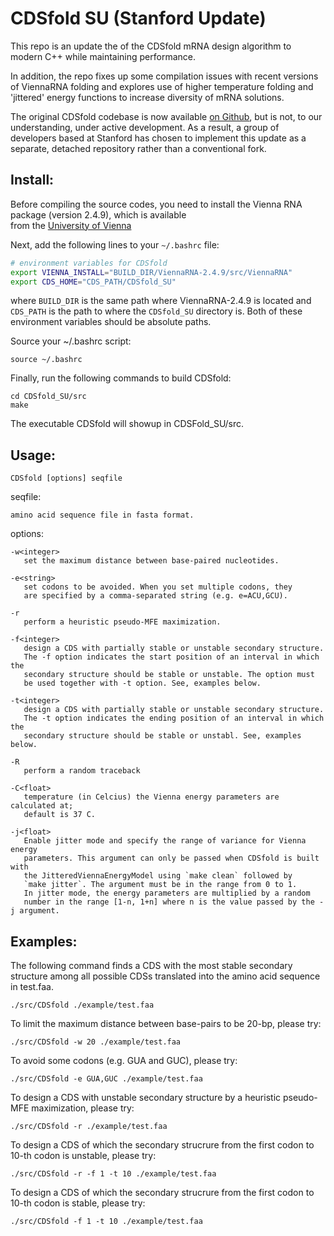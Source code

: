 # CDSfold SU (Stanford Update)
This repo is an update the of the CDSfold mRNA design algorithm to modern C++ while maintaining performance.

In addition, the repo fixes up some compilation issues with recent versions of ViennaRNA folding and explores use of higher temperature folding and 'jittered' energy functions to increase diversity of mRNA solutions.

The original CDSfold codebase is now available [on Github](https://github.com/gterai/CDSfold), but is not, to our understanding, under active development. As a result, a group of developers based at Stanford has chosen to implement this update as a separate, detached repository rather than a conventional fork.

## Install:
Before compiling the source codes, you need to install 
the Vienna RNA package (version 2.4.9), which is available  
from the [University of Vienna](http://www.tbi.univie.ac.at/RNA/)

Next, add the following lines to your ```~/.bashrc``` file:

```bash
# environment variables for CDSfold
export VIENNA_INSTALL="BUILD_DIR/ViennaRNA-2.4.9/src/ViennaRNA"
export CDS_HOME="CDS_PATH/CDSfold_SU"
```

where ```BUILD_DIR``` is the same path where ViennaRNA-2.4.9 is located and
```CDS_PATH``` is the path to where the ```CDSfold_SU``` directory is. Both
of these environment variables should be absolute paths.

Source your ~/.bashrc script:

```
source ~/.bashrc
```

Finally, run the following commands to build CDSfold:
``` 
cd CDSfold_SU/src
make
```

The executable CDSfold will showup in CDSFold_SU/src.  

## Usage:

```CDSfold [options] seqfile```

seqfile:

    amino acid sequence file in fasta format.

options:

```   
-w<integer>
   set the maximum distance between base-paired nucleotides.

-e<string>
   set codons to be avoided. When you set multiple codons, they 
   are specified by a comma-separated string (e.g. e=ACU,GCU).

-r
   perform a heuristic pseudo-MFE maximization.

-f<integer>
   design a CDS with partially stable or unstable secondary structure.
   The -f option indicates the start position of an interval in which the
   secondary structure should be stable or unstable. The option must
   be used together with -t option. See, examples below.

-t<integer>
   design a CDS with partially stable or unstable secondary structure.
   The -t option indicates the ending position of an interval in which the
   secondary structure should be stable or unstabl. See, examples below.

-R
   perform a random traceback

-C<float>
   temperature (in Celcius) the Vienna energy parameters are calculated at;
   default is 37 C.

-j<float>
   Enable jitter mode and specify the range of variance for Vienna energy
   parameters. This argument can only be passed when CDSfold is built with 
   the JitteredViennaEnergyModel using `make clean` followed by 
   `make jitter`. The argument must be in the range from 0 to 1. 
   In jitter mode, the energy parameters are multiplied by a random 
   number in the range [1-n, 1+n] where n is the value passed by the -j argument.
 ```

## Examples:
The following command finds a CDS with the most stable secondary structure
among all possible CDSs translated into the amino acid sequence in test.faa.

```./src/CDSfold ./example/test.faa```

To limit the maximum distance between base-pairs to be 20-bp, please try:

```./src/CDSfold -w 20 ./example/test.faa```

To avoid some codons (e.g. GUA and GUC), please try:

```./src/CDSfold -e GUA,GUC ./example/test.faa```

To design a CDS with unstable secondary structure by a heuristic pseudo-MFE
maximization, please try:

```./src/CDSfold -r ./example/test.faa```

To design a CDS of which the secondary strucrure from the first codon to 10-th
codon is unstable, please try:

```./src/CDSfold -r -f 1 -t 10 ./example/test.faa```

To design a CDS of which the secondary strucrure from the first codon to 10-th
codon is stable, please try:

```./src/CDSfold -f 1 -t 10 ./example/test.faa```

